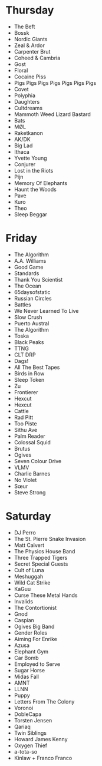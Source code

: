 # Thursday
* The Beft
* Bossk
* Nordic Giants
* Zeal & Ardor
* Carpenter Brut
* Coheed & Cambria
* Gost
* Floral
* Cocaine Piss
* Pigs Pigs Pigs Pigs Pigs Pigs Pigs
* Covet
* Polyphia
* Daughters
* Cultdreams
* Mammoth Weed Lizard Bastard
* Bats
* MØL
* Raketkanon
* AK/DK
* Big Lad
* Ithaca
* Yvette Young
* Conjurer
* Lost in the Riots
* Pijn
* Memory Of Elephants
* Haunt the Woods
* Pave
* Kuro
* Theo
* Sleep Beggar

# Friday
* The Algorithm 
* A.A. Williams
* Good Game
* Standards
* Thank You Scientist
* The Ocean
* 65daysofstatic
* Russian Circles
* Battles
* We Never Learned To Live
* Slow Crush
* Puerto Austral
* The Algorithm
* Toska
* Black Peaks
* TTNG
* CLT DRP
* Dags!
* All The Best Tapes
* Birds in Row
* Sleep Token
* Zu
* Frontierer
* Hexcut
* Hexcut
* Cattle
* Rad Pitt
* Too Piste
* Sithu Ave
* Palm Reader
* Colossal Squid
* Brutus
* Ogives
* Seven Colour Drive
* VLMV
* Charlie Barnes
* No Violet
* Sœur
* Steve Strong

# Saturday
* DJ Perro
* The St. Pierre Snake Invasion
* Matt Calvert
* The Physics House Band
* Three Trapped Tigers
* Secret Special Guests
* Cult of Luna
* Meshuggah
* Wild Cat Strike
* KaGuu
* Curse These Metal Hands
* Invalids
* The Contortionist
* Gnod
* Caspian
* Ogives Big Band
* Gender Roles
* Aiming For Enrike
* Azusa
* Elephant Gym
* Car Bomb
* Employed to Serve
* Sugar Horse
* Midas Fall
* AMNT
* LLNN
* Puppy
* Letters From The Colony
* Voronoi
* DobleCapa
* Torsten Jensen
* Qariaq
* Twin Siblings
* Howard James Kenny
* Oxygen Thief
* a-tota-so
* Kinlaw + Franco Franco
